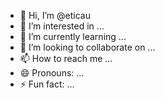 - 👋 Hi, I’m @eticau
- 👀 I’m interested in ...
- 🌱 I’m currently learning ...
- 💞️ I’m looking to collaborate on ...
- 📫 How to reach me ...
- 😄 Pronouns: ...
- ⚡ Fun fact: ...

<!---
eticau/eticau is a ✨ special ✨ repository because its `README.md` (this file) appears on your GitHub profile.
You can click the Preview link to take a look at your changes.
--->
